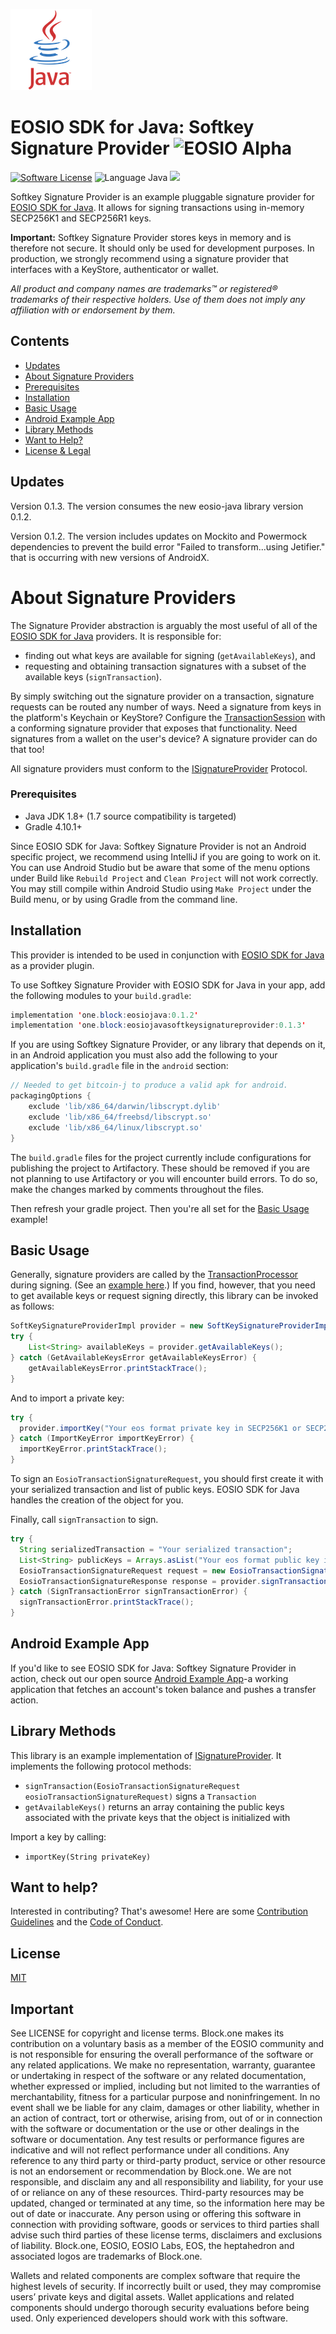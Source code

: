 ![Java Logo](img/java-logo.png)
# EOSIO SDK for Java: Softkey Signature Provider ![EOSIO Alpha](https://img.shields.io/badge/EOSIO-Alpha-blue.svg)

[![Software License](https://img.shields.io/badge/license-MIT-lightgrey.svg)](https://github.com/EOSIO/eosio-java-softkey-signature-provider/blob/master/LICENSE)
![Language Java](https://img.shields.io/badge/Language-Java-yellow.svg)
![](https://img.shields.io/badge/Deployment%20Target-JVM-blue.svg)

Softkey Signature Provider is an example pluggable signature provider for [EOSIO SDK for Java](https://github.com/EOSIO/eosio-java). It allows for signing transactions using in-memory SECP256K1 and SECP256R1 keys.

**Important:** Softkey Signature Provider stores keys in memory and is therefore not secure. It should only be used for development purposes. In production, we strongly recommend using a signature provider that interfaces with a KeyStore, authenticator or wallet.

*All product and company names are trademarks™ or registered® trademarks of their respective holders. Use of them does not imply any affiliation with or endorsement by them.*

## Contents

- [Updates](#updates)
- [About Signature Providers](#about-signature-providers)
- [Prerequisites](#prerequisites)
- [Installation](#installation)
- [Basic Usage](#basic-usage)
- [Android Example App](#android-example-app)
- [Library Methods](#library-methods)
- [Want to Help?](#want-to-help)
- [License & Legal](#license)

## Updates
Version 0.1.3.  The version consumes the new eosio-java library version 0.1.2.

Version 0.1.2.  The version includes updates on Mockito and Powermock dependencies to prevent the build
error "Failed to transform...using Jetifier." that is occurring with new versions of AndroidX.

# About Signature Providers

The Signature Provider abstraction is arguably the most useful of all of the [EOSIO SDK for Java](https://github.com/EOSIO/eosio-java) providers. It is responsible for:

* finding out what keys are available for signing (`getAvailableKeys`), and
* requesting and obtaining transaction signatures with a subset of the available keys (`signTransaction`).

By simply switching out the signature provider on a transaction, signature requests can be routed any number of ways. Need a signature from keys in the platform's Keychain or KeyStore? Configure the [TransactionSession](https://github.com/EOSIO/eosio-java/blob/master/eosiojava/src/main/java/one/block/eosiojava/session/TransactionSession.java) with a conforming signature provider that exposes that functionality. Need signatures from a wallet on the user's device? A signature provider can do that too!

All signature providers must conform to the [ISignatureProvider](https://github.com/EOSIO/eosio-java/blob/master/eosiojava/src/main/java/one/block/eosiojava/interfaces/ISignatureProvider.java) Protocol.

### Prerequisites

* Java JDK 1.8+ (1.7 source compatibility is targeted)
* Gradle 4.10.1+

Since EOSIO SDK for Java: Softkey Signature Provider is not an Android specific project, we recommend using IntelliJ if you are going to work on it.  You can use Android Studio but be aware that some of the menu options under Build like `Rebuild Project` and `Clean Project` will not work correctly.  You may still compile within Android Studio using `Make Project` under the Build menu, or by using Gradle from the command line.

## Installation

This provider is intended to be used in conjunction with [EOSIO SDK for Java](https://github.com/EOSIO/eosio-java) as a provider plugin.

To use Softkey Signature Provider with EOSIO SDK for Java in your app, add the following modules to your `build.gradle`:

```java
implementation 'one.block:eosiojava:0.1.2'
implementation 'one.block:eosiojavasoftkeysignatureprovider:0.1.3'
```

If you are using Softkey Signature Provider, or any library that depends on it, in an Android application you must also add the following to your application's `build.gradle` file in the `android` section:

```groovy
// Needed to get bitcoin-j to produce a valid apk for android.
packagingOptions {
    exclude 'lib/x86_64/darwin/libscrypt.dylib'
    exclude 'lib/x86_64/freebsd/libscrypt.so'
    exclude 'lib/x86_64/linux/libscrypt.so'
}
```
The `build.gradle` files for the project currently include configurations for publishing the project to Artifactory.  These should be removed if you are not planning to use Artifactory or you will encounter build errors.  To do so, make the changes marked by comments throughout the files.

Then refresh your gradle project. Then you're all set for the [Basic Usage](#basic-usage) example!

## Basic Usage

Generally, signature providers are called by the [TransactionProcessor](https://github.com/EOSIO/eosio-java/blob/master/eosiojava/src/main/java/one/block/eosiojava/session/TransactionProcessor.java) during signing. (See an [example here](https://github.com/EOSIO/eosio-java#basic-usage).) If you find, however, that you need to get available keys or request signing directly, this library can be invoked as follows:

```java
SoftKeySignatureProviderImpl provider = new SoftKeySignatureProviderImpl();
try {
    List<String> availableKeys = provider.getAvailableKeys();
} catch (GetAvailableKeysError getAvailableKeysError) {
    getAvailableKeysError.printStackTrace();
}
```

And to import a private key:

```java
try {
  provider.importKey("Your eos format private key in SECP256K1 or SECP256R1 type");
} catch (ImportKeyError importKeyError) {
  importKeyError.printStackTrace();
}
```

To sign an `EosioTransactionSignatureRequest`, you should first create it with your serialized transaction and list of public keys. EOSIO SDK for Java handles the creation of the object for you.

Finally, call `signTransaction` to sign.

```java
try {
  String serializedTransaction = "Your serialized transaction";
  List<String> publicKeys = Arrays.asList("Your eos format public key in SECP256K1 or SECP256R1 type");
  EosioTransactionSignatureRequest request = new EosioTransactionSignatureRequest(serializedTransaction, publicKeys, chainId, null, false);
  EosioTransactionSignatureResponse response = provider.signTransaction(request);
} catch (SignTransactionError signTransactionError) {
  signTransactionError.printStackTrace();
}
```

## Android Example App

If you'd like to see EOSIO SDK for Java: Softkey Signature Provider in action, check out our open source [Android Example App](https://github.com/EOSIO/eosio-java-android-example-app)-a working application that fetches an account's token balance and pushes a transfer action.

## Library Methods

This library is an example implementation of [ISignatureProvider](https://github.com/EOSIO/eosio-java/blob/master/eosiojava/src/main/java/one/block/eosiojava/interfaces/ISignatureProvider.java). It implements the following protocol methods:

* `signTransaction(EosioTransactionSignatureRequest eosioTransactionSignatureRequest)` signs a `Transaction`
* `getAvailableKeys()` returns an array containing the public keys associated with the private keys that the object is initialized with

Import a key by calling:

* `importKey(String privateKey)`

## Want to help?

Interested in contributing? That's awesome! Here are some [Contribution Guidelines](./CONTRIBUTING.md) and the [Code of Conduct](./CONTRIBUTING.md#conduct).

## License

[MIT](./LICENSE)

## Important

See LICENSE for copyright and license terms.  Block.one makes its contribution on a voluntary basis as a member of the EOSIO community and is not responsible for ensuring the overall performance of the software or any related applications.  We make no representation, warranty, guarantee or undertaking in respect of the software or any related documentation, whether expressed or implied, including but not limited to the warranties of merchantability, fitness for a particular purpose and noninfringement. In no event shall we be liable for any claim, damages or other liability, whether in an action of contract, tort or otherwise, arising from, out of or in connection with the software or documentation or the use or other dealings in the software or documentation. Any test results or performance figures are indicative and will not reflect performance under all conditions.  Any reference to any third party or third-party product, service or other resource is not an endorsement or recommendation by Block.one.  We are not responsible, and disclaim any and all responsibility and liability, for your use of or reliance on any of these resources. Third-party resources may be updated, changed or terminated at any time, so the information here may be out of date or inaccurate.  Any person using or offering this software in connection with providing software, goods or services to third parties shall advise such third parties of these license terms, disclaimers and exclusions of liability.  Block.one, EOSIO, EOSIO Labs, EOS, the heptahedron and associated logos are trademarks of Block.one.

Wallets and related components are complex software that require the highest levels of security.  If incorrectly built or used, they may compromise users’ private keys and digital assets. Wallet applications and related components should undergo thorough security evaluations before being used.  Only experienced developers should work with this software.
